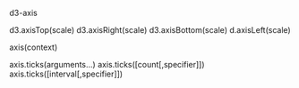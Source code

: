 d3-axis

d3.axisTop(scale)
d3.axisRight(scale)
d3.axisBottom(scale)
d.axisLeft(scale)

axis(context)

axis.ticks(arguments...)
axis.ticks([count[,specifier]])
axis.ticks([interval[,specifier]])
